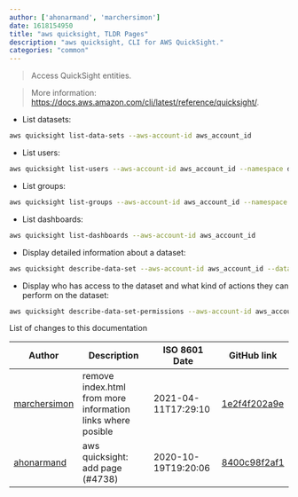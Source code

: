```yaml
---
author: ['ahonarmand', 'marchersimon']
date: 1618154950
title: "aws quicksight, TLDR Pages"
description: "aws quicksight, CLI for AWS QuickSight."
categories: "common"
---
```

> Access QuickSight entities.

> More information: <https://docs.aws.amazon.com/cli/latest/reference/quicksight/>.

- List datasets:

```bash
aws quicksight list-data-sets --aws-account-id aws_account_id
```

- List users:

```bash
aws quicksight list-users --aws-account-id aws_account_id --namespace default
```

- List groups:

```bash
aws quicksight list-groups --aws-account-id aws_account_id --namespace default
```

- List dashboards:

```bash
aws quicksight list-dashboards --aws-account-id aws_account_id
```

- Display detailed information about a dataset:

```bash
aws quicksight describe-data-set --aws-account-id aws_account_id --data-set-id data_set_id
```

- Display who has access to the dataset and what kind of actions they can perform on the dataset:

```bash
aws quicksight describe-data-set-permissions --aws-account-id aws_account_id --data-set-id data_set_id
```
List of changes to this documentation


Author | Description | ISO 8601 Date | GitHub link
------|-----|-----|-----
[marchersimon](mailto:marchersimon@zohomail.eu) | remove index.html from more information links where posible | 2021-04-11T17:29:10 | [1e2f4f202a9e](https://github.com/tldr-pages/tldr/commit/1e2f4f202a9e7827b670bd2db5d1cb776316df06)
[ahonarmand](mailto:72367678+ahonarmand@users.noreply.github.com) | aws quicksight: add page (#4738) | 2020-10-19T19:20:06 | [8400c98f2af1](https://github.com/tldr-pages/tldr/commit/8400c98f2af10249b0dc36c66f659e37e57017f3)

